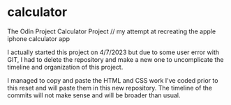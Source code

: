# calculator
The Odin Project Calculator Project // my attempt at recreating the apple iphone calculator app

I actually started this project on 4/7/2023 but due to some user error with GIT, I had to delete the repository and make a new one to uncomplicate the timeline and organization of this project.

I managed to copy and paste the HTML and CSS work I've coded prior to this reset and will paste them in this new repository. The timeline of the commits will not make sense and will be broader than usual.
